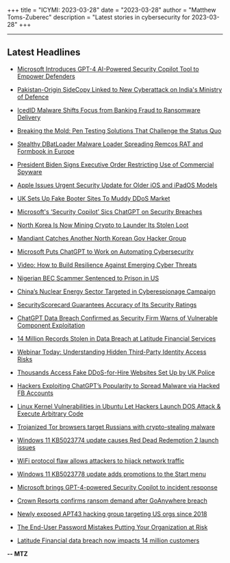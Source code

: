 +++
title = "ICYMI: 2023-03-28"
date = "2023-03-28"
author = "Matthew Toms-Zuberec"
description = "Latest stories in cybersecurity for 2023-03-28"
+++

---------------------------------------------------------------------------
## Latest Headlines
- [Microsoft Introduces GPT-4 AI-Powered Security Copilot Tool to Empower Defenders](https://thehackernews.com/2023/03/microsoft-introduces-gpt-4-ai-powered.html)

- [Pakistan-Origin SideCopy Linked to New Cyberattack on India's Ministry of Defence](https://thehackernews.com/2023/03/pakistan-origin-sidecopy-linked-to-new.html)

- [IcedID Malware Shifts Focus from Banking Fraud to Ransomware Delivery](https://thehackernews.com/2023/03/icedid-malware-shifts-focus-from.html)

- [Breaking the Mold: Pen Testing Solutions That Challenge the Status Quo](https://thehackernews.com/2023/03/breaking-mold-pen-testing-solutions.html)

- [Stealthy DBatLoader Malware Loader Spreading Remcos RAT and Formbook in Europe](https://thehackernews.com/2023/03/stealthy-dbatloader-malware-loader.html)

- [President Biden Signs Executive Order Restricting Use of Commercial Spyware](https://thehackernews.com/2023/03/president-biden-signs-executive-order.html)

- [Apple Issues Urgent Security Update for Older iOS and iPadOS Models](https://thehackernews.com/2023/03/apple-issues-urgent-security-update-for.html)

- [UK Sets Up Fake Booter Sites To Muddy DDoS Market](https://krebsonsecurity.com/2023/03/uk-sets-up-fake-booter-sites-to-muddy-ddos-market/)

- [Microsoft's ‘Security Copilot’ Sics ChatGPT on Security Breaches](https://www.wired.com/story/microsoft-security-copilot-chatgpt-ai-breaches/)

- [North Korea Is Now Mining Crypto to Launder Its Stolen Loot](https://www.wired.com/story/north-korea-apt43-crypto-mining-laundering/)

- [Mandiant Catches Another North Korean Gov Hacker Group](https://www.securityweek.com/mandiant-catches-another-north-korean-gov-hacker-group/)

- [Microsoft Puts ChatGPT to Work on Automating Cybersecurity](https://www.securityweek.com/microsoft-puts-chatgpt-to-work-on-automating-cybersecurity/)

- [Video: How to Build Resilience Against Emerging Cyber Threats](https://www.securityweek.com/video-how-to-build-resilience-against-emerging-cyber-threats/)

- [Nigerian BEC Scammer Sentenced to Prison in US](https://www.securityweek.com/nigerian-bec-scammer-sentenced-to-prison-in-us/)

- [China’s Nuclear Energy Sector Targeted in Cyberespionage Campaign](https://www.securityweek.com/chinas-nuclear-energy-sector-targeted-in-cyberespionage-campaign/)

- [SecurityScorecard Guarantees Accuracy of Its Security Ratings](https://www.securityweek.com/securityscorecard-guarantees-accuracy-of-its-security-ratings/)

- [ChatGPT Data Breach Confirmed as Security Firm Warns of Vulnerable Component Exploitation](https://www.securityweek.com/chatgpt-data-breach-confirmed-as-security-firm-warns-of-vulnerable-component-exploitation/)

- [14 Million Records Stolen in Data Breach at Latitude Financial Services](https://www.securityweek.com/14-million-records-stolen-in-data-breach-at-latitude-financial-services/)

- [Webinar Today: Understanding Hidden Third-Party Identity Access Risks](https://www.securityweek.com/webinar-tomorrow-understanding-hidden-third-party-identity-access-risks/)

- [Thousands Access Fake DDoS-for-Hire Websites Set Up by UK Police](https://www.securityweek.com/thousands-access-fake-ddos-for-hire-websites-set-up-by-uk-police/)

- [Hackers Exploiting ChatGPT’s Popularity to Spread Malware via Hacked FB Accounts](https://cybersecuritynews.com/hackers-exploiting-chatgpts-popularity-to-spread-malware/)

- [Linux Kernel Vulnerabilities in Ubuntu Let Hackers Launch DOS Attack & Execute Arbitrary Code](https://cybersecuritynews.com/linux-kernel-vulnerabilities/)

- [Trojanized Tor browsers target Russians with crypto-stealing malware](https://www.bleepingcomputer.com/news/security/trojanized-tor-browsers-target-russians-with-crypto-stealing-malware/)

- [Windows 11 KB5023774 update causes Red Dead Redemption 2 launch issues](https://www.bleepingcomputer.com/news/microsoft/windows-11-kb5023774-update-causes-red-dead-redemption-2-launch-issues/)

- [WiFi protocol flaw allows attackers to hijack network traffic](https://www.bleepingcomputer.com/news/security/wifi-protocol-flaw-allows-attackers-to-hijack-network-traffic/)

- [Windows 11 KB5023778 update adds promotions to the Start menu](https://www.bleepingcomputer.com/news/microsoft/windows-11-kb5023778-update-adds-promotions-to-the-start-menu/)

- [Microsoft brings GPT-4-powered Security Copilot to incident response](https://www.bleepingcomputer.com/news/microsoft/microsoft-brings-gpt-4-powered-security-copilot-to-incident-response/)

- [Crown Resorts confirms ransom demand after GoAnywhere breach](https://www.bleepingcomputer.com/news/security/crown-resorts-confirms-ransom-demand-after-goanywhere-breach/)

- [Newly exposed APT43 hacking group targeting US orgs since 2018](https://www.bleepingcomputer.com/news/security/newly-exposed-apt43-hacking-group-targeting-us-orgs-since-2018/)

- [The End-User Password Mistakes Putting Your Organization at Risk](https://www.bleepingcomputer.com/news/security/the-end-user-password-mistakes-putting-your-organization-at-risk/)

- [Latitude Financial data breach now impacts 14 million customers](https://www.bleepingcomputer.com/news/security/latitude-financial-data-breach-now-impacts-14-million-customers/)

**-- MTZ**